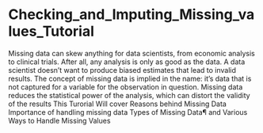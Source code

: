 # Checking_and_Imputing_Missing_values_Tutorial
Missing data can skew anything for data scientists, from economic analysis to clinical trials. After all, any analysis is only as good as the data. A data scientist doesn’t want to produce biased estimates that lead to invalid results. The concept of missing data is implied in the name: it’s data that is not captured for a variable for the observation in question. Missing data reduces the statistical power of the analysis, which can distort the validity of the results
This Turorial Will cover 
Reasons behind Missing Data
Importance of handling missing data
Types of Missing Data¶
and Various Ways to Handle Missing Values

